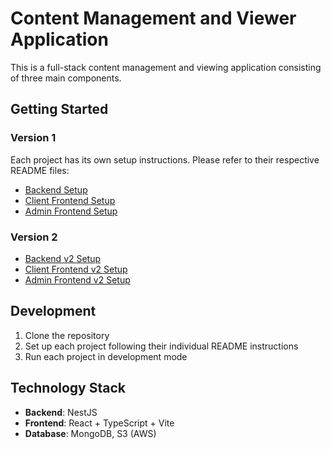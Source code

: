 # Content Management and Viewer Application

This is a full-stack content management and viewing application consisting of three main components.

## Getting Started

### Version 1
Each project has its own setup instructions. Please refer to their respective README files:

- [Backend Setup](./v1/backend/README.md)
- [Client Frontend Setup](./v1/ClientFrontend/README.md)
- [Admin Frontend Setup](./v1/AdminFrontend/README.md)

### Version 2
- [Backend v2 Setup](./v2/backend-v2/README.md)
- [Client Frontend v2 Setup](./v2/clientFrontend/README.md)
- [Admin Frontend v2 Setup](./v2/adminFrontend/README.md)

## Development

1. Clone the repository
2. Set up each project following their individual README instructions
3. Run each project in development mode

## Technology Stack

- **Backend**: NestJS
- **Frontend**: React + TypeScript + Vite
- **Database**: MongoDB, S3 (AWS)
